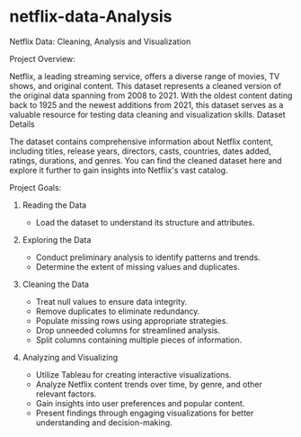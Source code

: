 # netflix-data-Analysis
Netflix Data: Cleaning, Analysis and Visualization

Project Overview:

Netflix, a leading streaming service, offers a diverse range of movies, TV shows, and original content. This dataset represents a cleaned version of the original data spanning from 2008 to 2021. With the oldest content dating back to 1925 and the newest additions from 2021, this dataset serves as a valuable resource for testing data cleaning and visualization skills.
Dataset Details

The dataset contains comprehensive information about Netflix content, including titles, release years, directors, casts, countries, dates added, ratings, durations, and genres. You can find the cleaned dataset here and explore it further to gain insights into Netflix's vast catalog.

Project Goals:

1. Reading the Data

    * Load the dataset to understand its structure and attributes.

2. Exploring the Data

    * Conduct preliminary analysis to identify patterns and trends.
    * Determine the extent of missing values and duplicates.

3. Cleaning the Data

    * Treat null values to ensure data integrity.
    * Remove duplicates to eliminate redundancy.
    * Populate missing rows using appropriate strategies.
    * Drop unneeded columns for streamlined analysis.
    * Split columns containing multiple pieces of information.

4. Analyzing and Visualizing

    * Utilize Tableau for creating interactive visualizations.
    * Analyze Netflix content trends over time, by genre, and other relevant factors.
    * Gain insights into user preferences and popular content.
    * Present findings through engaging visualizations for better understanding and decision-making.

